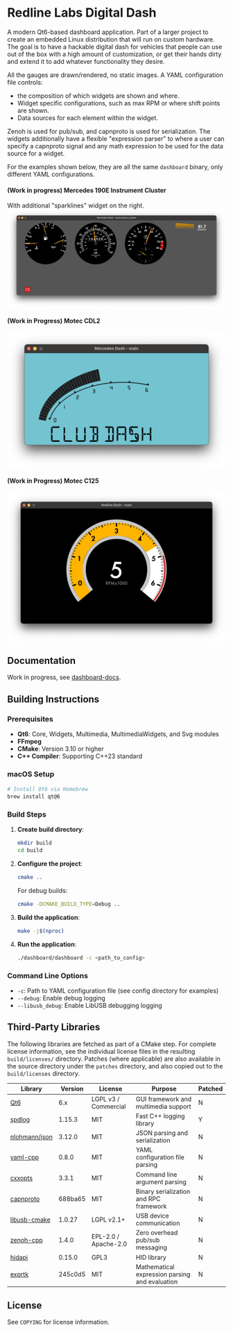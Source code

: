 # Redline Labs Digital Dash

A modern Qt6-based dashboard application.  Part of a larger project to create an embedded Linux distribution that will run on custom hardware.   The goal is to have a hackable digital dash for vehicles that people can use out of the box with a high amount of customization, or get their hands dirty and extend it to add whatever functionality they desire.

All the gauges are drawn/rendered, no static images.  A YAML configuration file controls:
 - the composition of which widgets are shown and where.
 - Widget specific configurations, such as max RPM or where shift points are shown.
 - Data sources for each element within the widget.

 Zenoh is used for pub/sub, and capnproto is used for serialization.  The widgets additionally have a flexible "expression parser" to where a user can specify a capnproto signal and any math expression to be used for the data source for a widget.

For the examples shown below, they are all the same `dashboard` binary, only different YAML configurations.

#### (Work in progress) Mercedes 190E Instrument Cluster
With additional "sparklines" widget on the right.
![Screengrab](/docs/images/mercedes_190e_demo_display.png)

#### (Work in Progress) Motec CDL2
![Screengrab](/docs/images/motec_cdl2_demo.png)

#### (Work in Progress) Motec C125
![Screengrab](/docs/images/motec_c125_dash_demo.png)

## Documentation
Work in progress, see [dashboard-docs](http://dashboard-docs.redline-labs.com).

## Building Instructions

### Prerequisites

- **Qt6**: Core, Widgets, Multimedia, MultimediaWidgets, and Svg modules
- **FFmpeg**
- **CMake**: Version 3.10 or higher
- **C++ Compiler**: Supporting C++23 standard

### macOS Setup

```bash
# Install Qt6 via Homebrew
brew install qt@6
```

### Build Steps

1. **Create build directory**:
   ```bash
   mkdir build
   cd build
   ```

2. **Configure the project**:
   ```bash
   cmake ..
   ```
   
   For debug builds:
   ```bash
   cmake -DCMAKE_BUILD_TYPE=Debug ..
   ```

3. **Build the application**:
   ```bash
   make -j$(nproc)
   ```

4. **Run the application**:
   ```bash
   ./dashboard/dashboard -c <path_to_config>
   ```

### Command Line Options

- `-c`: Path to YAML configuration file (see config directory for examples)
- `--debug`: Enable debug logging
- `--libusb_debug`: Enable LibUSB debugging logging


## Third-Party Libraries
The following libraries are fetched as part of a CMake step.  For complete license information, see the individual license files in the resulting `build/licenses/` directory. Patches (where applicable) are also available in the source directory under the `patches` directory, and also copied out to the `build/licenses` directory.

| Library | Version | License | Purpose | Patched |
|---------|---------|---------|---------|---------|
| [Qt6](https://www.qt.io/) | 6.x | LGPL v3 / Commercial | GUI framework and multimedia support | N |
| [spdlog](https://github.com/gabime/spdlog) | 1.15.3 | MIT | Fast C++ logging library | Y |
| [nlohmann/json](https://github.com/nlohmann/json) | 3.12.0 | MIT | JSON parsing and serialization | N|
| [yaml-cpp](https://github.com/jbeder/yaml-cpp) | 0.8.0 | MIT | YAML configuration file parsing | N |
| [cxxopts](https://github.com/jarro2783/cxxopts) | 3.3.1 | MIT | Command line argument parsing | N |
| [capnproto](https://github.com/capnproto/capnproto) | 688ba65 | MIT | Binary serialization and RPC framework | N |
| [libusb-cmake](https://github.com/libusb/libusb-cmake) | 1.0.27 | LGPL v2.1+ | USB device communication | N |
| [zenoh-cpp](https://github.com/eclipse-zenoh/zenoh-cpp) | 1.4.0 | EPL-2.0 / Apache-2.0 | Zero overhead pub/sub messaging | N |
| [hidapi](https://github.com/libusb/hidapi.git) | 0.15.0 | GPL3 | HID library | N |
| [exprtk](https://github.com/ArashPartow/exprtk) | 245c0d5 | MIT | Mathematical expression parsing and evaluation | N |

## License

See `COPYING` for license information.
